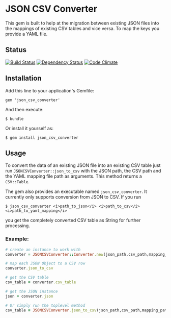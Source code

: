 # JSON CSV Converter

This gem is built to help at the migration between existing JSON files into the mappings of existing CSV tables and vice versa.
To map the keys you provide a YAML file.

## Status

[![Build Status](https://travis-ci.org/mitch000001/json_csv_converter.png?branch=master)](https://travis-ci.org/mitch000001/json_csv_converter) [![Dependency Status](https://gemnasium.com/mitch000001/json_csv_converter.png)](https://gemnasium.com/mitch000001/json_csv_converter) [![Code Climate](https://codeclimate.com/github/mitch000001/json_csv_converter.png)](https://codeclimate.com/github/mitch000001/json_csv_converter)

## Installation

Add this line to your application's Gemfile:

    gem 'json_csv_converter'

And then execute:

    $ bundle

Or install it yourself as:

    $ gem install json_csv_converter

## Usage

To convert the data of an existing JSON file into an existing CSV table just run `JSONCSVConverter::json_to_csv` with the JSON path, the CSV path and the YAML mapping file path as arguments. This method returns a `CSV::Table`.

The gem also provides an executable named `json_csv_converter`. It currently only supports conversion from JSON to CSV.
If you run

    $ json_csv_converter <i>path_to_json</i> <i>path_to_csv</i> <i>path_to_yaml_mapping</i>

you get the completely converted CSV table as String for further processing.

### Example:

~~~ruby
# create an instance to work with
converter = JSONCSVConverter::Converter.new(json_path,csv_path,mapping_path)

# map each JSON Object to a CSV row
converter.json_to_csv

# get the CSV table
csv_table = converter.csv_table

# get the JSON instance
json = converter.json

# Or simply run the toplevel method
csv_table = JSONCSVConverter.json_to_csv(json_path,csv_path,mapping_path)
~~~
